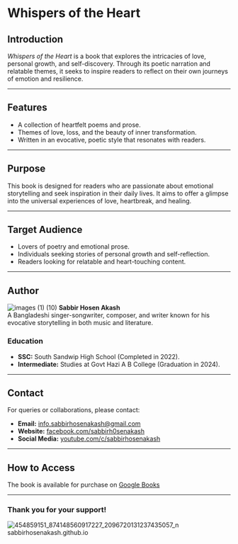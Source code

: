 # Whispers of the Heart  

## Introduction  
*Whispers of the Heart* is a book that explores the intricacies of love, personal growth, and self-discovery. Through its poetic narration and relatable themes, it seeks to inspire readers to reflect on their own journeys of emotion and resilience.  

---

## Features  
- A collection of heartfelt poems and prose.  
- Themes of love, loss, and the beauty of inner transformation.  
- Written in an evocative, poetic style that resonates with readers.  

---

## Purpose  
This book is designed for readers who are passionate about emotional storytelling and seek inspiration in their daily lives. It aims to offer a glimpse into the universal experiences of love, heartbreak, and healing.  

---

## Target Audience  
- Lovers of poetry and emotional prose.  
- Individuals seeking stories of personal growth and self-reflection.  
- Readers looking for relatable and heart-touching content.  

---

## Author  
![images (1) (10)](https://github.com/user-attachments/assets/bf16334a-5346-44f8-b3fe-11485b485c28)
**Sabbir Hosen Akash**  
A Bangladeshi singer-songwriter, composer, and writer known for his evocative storytelling in both music and literature.  

### **Education**  
- **SSC:** South Sandwip High School (Completed in 2022).  
- **Intermediate:** Studies at Govt Hazi A B College (Graduation in 2024).  

---

## Contact  
For queries or collaborations, please contact:  
- **Email:** info.sabbirhosenakash@gmail.com  
- **Website:** [facebook.com/sabbirh0senakash](https://facebook.com/sabbirh0senakash)  
- **Social Media:** [youtube.com/c/sabbirhosenakash](https://youtube.com/c/sabbirhosenakash)  

---

## How to Access  
The book is available for purchase on [Google Books](https://books.google.com.bd/books?id=lyE2EQAAQBAJ&pg=PA2&source=kp_read_button&hl=en&newbks=1&newbks_redir=0&gboemv=1&ovdme=1&redir_esc=y#v=onepage&q&f=false)

---

### Thank you for your support!
![454859151_874148560917227_2096720131237435057_n](https://github.com/user-attachments/assets/50192b03-eb19-4fc1-9a50-d40abdc4bc6e)
sabbirhosenakash.github.io
